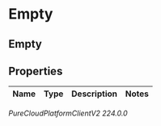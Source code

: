 # Empty

## Empty

## Properties

|Name | Type | Description | Notes|
|------------ | ------------- | ------------- | -------------|



_PureCloudPlatformClientV2 224.0.0_
